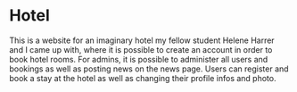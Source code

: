 # Hotel
This is a website for an imaginary hotel my fellow student Helene Harrer and I came up with, where it is possible to create an account in order to book hotel rooms.
For admins, it is possible to administer all users and bookings as well as posting news on the news page.
Users can register and book a stay at the hotel as well as changing their profile infos and photo.
